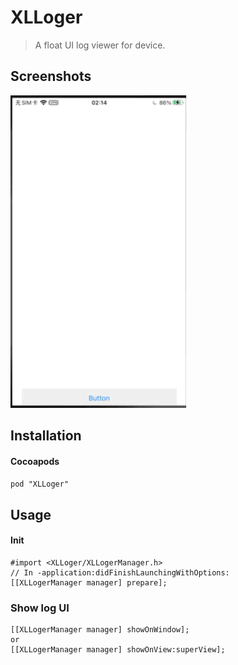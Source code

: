 # XLLoger

> A float UI log viewer for device.

## Screenshots
![png](./Screenshots/Screenshots.gif)

## Installation
#### Cocoapods
```pod "XLLoger"```

## Usage
#### Init
```
#import <XLLoger/XLLogerManager.h>
// In -application:didFinishLaunchingWithOptions:
[[XLLogerManager manager] prepare];
```
### Show log UI
```
[[XLLogerManager manager] showOnWindow];
or
[[XLLogerManager manager] showOnView:superView];
```
